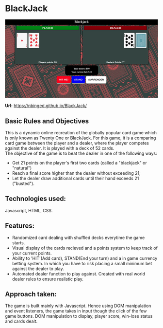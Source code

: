 # BlackJack

<img src="images/screenshot.jpg">

<b>Url:</b> https://nbinged.github.io/BlackJack/

## Basic Rules and Objectives
This is a dynamic online recreation of the globally popular card game which is only known as Twenty One or BlackJack. For this game, it is a comparing card game between the player and a dealer, where the player competes against the dealer. It is played with a deck of 52 cards.<br/>
The objective of the game is to beat the dealer in one of the following ways:
* Get 21 points on the player's first two cards (called a "blackjack" or "natural")
* Reach a final score higher than the dealer without exceeding 21;
* Let the dealer draw additional cards until their hand exceeds 21 ("busted").

## Technologies used:
Javascript, HTML, CSS.

## Features:
* Randomized card dealing with shuffled decks everytime the game starts.
* Visual display of the cards recieved and a points system to keep track of your current points.
* Ability to 'HIT'(Add card), STAND(End your turn) and a in game currency betting system. In which you have to risk placing a   small minimum bet against the dealer to play.
* Automated dealer function to play against. Created with real world dealer rules to ensure realistic play.

## Approach taken:
The game is built mainly with Javascript. Hence using DOM manipulation and event listeners, the game takes in input though the click of the few game buttons. DOM manipulation to display, player score, win-lose status and cards dealt.


